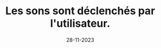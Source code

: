 ---
N: '120'
Rubrique: Images et médias
title: Les sons sont déclenchés par l'utilisateur.
detail: Les sons sont déclenchés par l'utilisateur.
categories: [" Images et médias"]
agrege: O4120-E031
opquast: '4120'
indiceebook: '31'
description: "Règle n° 031"
weight:  031
actif: '1'
layout: data
date: 28-11-2023
---